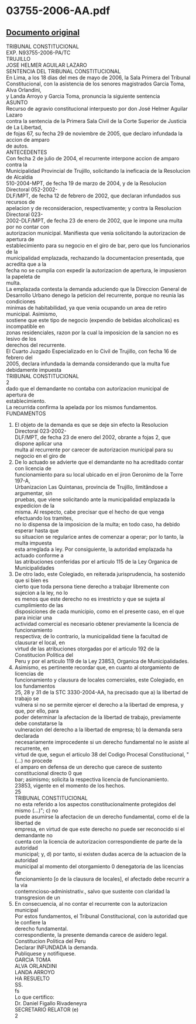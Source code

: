 
03755-2006-AA.pdf
=================
  
[Documento original](https://tc.gob.pe/jurisprudencia/2006/03755-2006-AA.pdf)  
---  
TRIBUNAL CONSTITUCIONAL  
EXP. N93755-2006-PA/TC  
TRUJILLO  
JOSE HELMER AGUILAR LAZARO  
SENTENCIA DEL TRIBUNAL CONSTITUCIONAL  
En Lima, a los 18 dias del mes de mayo de 2006, la Sala Primera del Tribunal  
Constitucional, con la asistencia de los senores magistrados Garcia Toma, Alva Orlandini,  
y Landa Arroyo y Garcia Toma, pronuncia la siguiente sentencia  
ASUNTO  
Recurso de agravio constitucional interpuesto por don José Helmer Aguilar Lazaro  
contra la sentencia de la Primera Sala Civil de la Corte Superior de Justicia de La Libertad,  
de fojas 67, su fecha 29 de noviembre de 2005, que declaro infundada la accion de amparo  
de autos.  
ANTECEDENTES  
Con fecha 2 de julio de 2004, el recurrente interpone accion de amparo contra la  
Municipalidad Provincial de Trujillo, solicitando la ineficacia de la Resolucion de Alcaldia  
510-2004-MPT, de fecha 19 de marzo de 2004, y de la Resolucion Directoral 052-2002-  
DLF/MPT, de fecha 12 de febrero de 2002, que declaran infundados sus recursos de  
apelacion y de reconsideracion, respectivamente; y contra la Resolucion Directoral 023-  
2002-DLF/MPT, de fecha 23 de enero de 2002, que le impone una multa por no contar con  
autorizacion municipal. Manifiesta que venia solicitando la autorizacion de apertura de  
establecimiento para su negocio en el giro de bar, pero que los funcionarios de la  
municipalidad emplazada, rechazando la documentacion presentada, que acredita que a la  
fecha no se cumplia con expedir la autorizacion de apertura, le impusieron la papeleta de  
multa.  
La emplazada contesta la demanda aduciendo que la Direccion General de  
Desarrollo Urbano denego la peticion del recurrente, porque no reunia las condiciones  
minimas de habitabilidad, ya que venia ocupando un area de retiro municipal. Asimismo,  
sostiene que este tipo de negocio (expendio de bebidas alcoholicas) es incompatible en  
zonas residenciales, razon por la cual la imposicion de la sancion no es lesivo de los  
derechos del recurrente.  
El Cuarto Juzgado Especializado en lo Civil de Trujillo, con fecha 16 de febrero del  
2005, declara infundada la demanda considerando que la multa fue debidamente impuesta  
TRIBUNAL CONSTITUCIONAL  
2  
dado que el demandante no contaba con autorizacion municipal de apertura de  
establecimiento.  
La recurrida confirma la apelada por los mismos fundamentos.  
FUNDAMENTOS  
1. El objeto de la demanda es que se deje sin efecto la Resolucion Directoral 023-2002-  
DLF/MPT, de fecha 23 de enero del 2002, obrante a fojas 2, que dispone aplicar una  
multa al recurrente por carecer de autorizacion municipal para su negocio en el giro de  
2. De lo actuado se advierte que el demandante no ha acreditado contar con licencia de  
funcionamiento para su local ubicado en el jiron Geronimo de la Torre 197-A,  
Urbanizacion Las Quintanas, provincia de Trujillo, limitândose a argumentar, sin  
pruebas, que viene solicitando ante la municipalidad emplazada la expedicion de la  
misma. Al respecto, cabe precisar que el hecho de que venga efectuando los tramites,  
no lo dispensa de la imposicion de la multa; en todo caso, ha debido esperar hasta que  
su situacion se regularice antes de comenzar a operar; por lo tanto, la multa impuesta  
esta arreglada a ley. Por consiguiente, la autoridad emplazada ha actuado conforme a  
las atribuciones conferidas por el articulo 115 de la Ley Organica de Municipalidades  
3. De otro lado, este Colegiado, en reiterada jurisprudencia, ha sostenido que si bien es  
cierto que toda persona tiene derecho a trabajar libremente con sujecion a la ley, no lo  
es menos que este derecho no es irrestricto y que se sujeta al cumplimiento de las  
disposiciones de cada municipio, como en el presente caso, en el que para iniciar una  
actividad comercial es necesario obtener previamente la licencia de funcionamiento  
respectiva; de lo contrario, la municipalidad tiene la facultad de clausurar el local, en  
virtud de las atribuciones otorgadas por el articulo 192 de la Constitucion Politica del  
Peru y por el articulo 119 de la Ley 23853, Organica de Municipalidades.  
4. Asimismo, es pertinente recordar que, en cuanto al otorgamiento de licencias de  
funcionamiento y clausura de locales comerciales, este Colegiado, en los fundamentos  
25, 28 y 31 de la STC 3330-2004-AA, ha precisado que a) la libertad de trabajo se  
vulnera si no se permite ejercer el derecho a la libertad de empresa, y que, por ello, para  
poder determinar la afectacion de la libertad de trabajo, previamente debe constatarse la  
vulneracion del derecho a la libertad de empresa; b) la demanda sera declarada  
necesariamente improcedente si un derecho fundamental no le asiste al recurrente, en  
virtud de que, segun el articulo 38 del Codigo Procesal Constitucional, "(...) no procede  
el amparo en defensa de un derecho que carece de sustento constitucional directo 0 que  
bar; asimismo; solicita la respectiva licencia de funcionamiento.  
23853, vigente en el momento de los hechos.  
25  
TRIBUNAL CONSTITUCIONAL  
no esta referido a los aspectos constitucionalmente protegidos del mismo (...)"; c) no  
puede asumirse la afectacion de un derecho fundamental, como el de la libertad de  
empresa, en virtud de que este derecho no puede ser reconocido si el demandante no  
cuenta con la licencia de autorizacion correspondiente de parte de la autoridad  
municipal; y, d) por tanto, si existen dudas acerca de la actuacion de la autoridad  
municipal al momento del otorgamiento 0 denegatoria de las licencias de  
funcionamiento [o de la clausura de locales], el afectado debe recurrir a la via  
contemncioso-administnativ., salvo que sustente con claridad la transgresion de un  
5. En consecuencia, al no contar el recurrente con la autorizacion municipal  
Por estos fundamentos, el Tribunal Constitucional, con la autoridad que le confiere la  
derecho fundamental.  
correspondiente, la presente demanda carece de asidero legal.  
Constitucion Politica del Peru  
Declarar INFUNDADA la demanda.  
Publiquese y notifiquese.  
GARCIA TOMA  
ALVA ORLANDINI  
LANDA ARROYO  
HA RESUELTO  
SS.  
fs  
Lo que certifico:  
Dr. Daniel Figallo Rivadeneyra  
SECRETARIO RELATOR (e)  
2